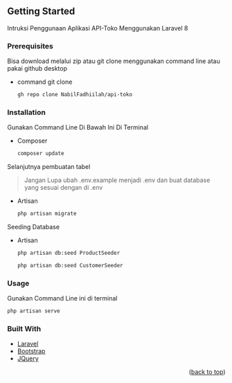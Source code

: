 <!-- GETTING STARTED -->
## Getting Started

Intruksi Penggunaan Aplikasi API-Toko Menggunakan Laravel 8

### Prerequisites 
Bisa download melalui zip atau git clone menggunakan command line atau pakai github desktop
* command git clone
  ```sh
  gh repo clone NabilFadhiilah/api-toko
  ```
 
### Installation 
Gunakan Command Line Di Bawah Ini Di Terminal
* Composer
  ```sh
  composer update
  ```
  
Selanjutnya pembuatan tabel
> Jangan Lupa ubah .env.example menjadi .env dan buat database yang sesuai dengan di .env
* Artisan
  ```sh
  php artisan migrate
  ```

Seeding Database
* Artisan
  ```sh
  php artisan db:seed ProductSeeder
  ```
  ```sh
  php artisan db:seed CustomerSeeder
  ```
  
### Usage

Gunakan Command Line ini di terminal
```sh
php artisan serve
```


### Built With
* [Laravel](https://laravel.com)
* [Bootstrap](https://getbootstrap.com)
* [JQuery](https://jquery.com)

<p align="right">(<a href="#top">back to top</a>)</p>
